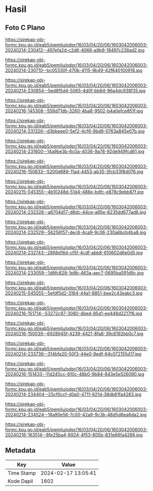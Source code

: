 # Hasil

## Foto C Plano

https://sirekap-obj-formc.kpu.go.id/eab5/pemilu/pdpr/16/03/04/20/06/1603042006003-20240214-230412--497efa2d-c2d6-4066-a9b9-18497c238ad2.jpg

https://sirekap-obj-formc.kpu.go.id/eab5/pemilu/pdpr/16/03/04/20/06/1603042006003-20240214-230710--bc05330f-470b-4115-9b49-42f640100918.jpg

https://sirekap-obj-formc.kpu.go.id/eab5/pemilu/pdpr/16/03/04/20/06/1603042006003-20240214-230854--5ed8f5d4-5065-4d0f-bb84-96a4dc938f35.jpg

https://sirekap-obj-formc.kpu.go.id/eab5/pemilu/pdpr/16/03/04/20/06/1603042006003-20240216-145308--558d71db-3260-4ba8-9502-b4a0efce851f.jpg

https://sirekap-obj-formc.kpu.go.id/eab5/pemilu/pdpr/16/03/04/20/06/1603042006003-20240214-231326--d3bbeee0-5ef2-4cf6-9bd9-0763a845e07b.jpg

https://sirekap-obj-formc.kpu.go.id/eab5/pemilu/pdpr/16/03/04/20/06/1603042006003-20240214-231600--14a9be3b-6c0a-4036-9a78-92de949fcd61.jpg

https://sirekap-obj-formc.kpu.go.id/eab5/pemilu/pdpr/16/03/04/20/06/1603042006003-20240216-150833--5200d689-11ad-4453-ab35-3fcb33f8d076.jpg

https://sirekap-obj-formc.kpu.go.id/eab5/pemilu/pdpr/16/03/04/20/06/1603042006003-20240215-045355--4b10248d-51d4-488e-bdfc-e878c9ebb87f.jpg

https://sirekap-obj-formc.kpu.go.id/eab5/pemilu/pdpr/16/03/04/20/06/1603042006003-20240214-232326--a6704d17-d8dc-44ce-a95e-6235dd677ad8.jpg

https://sirekap-obj-formc.kpu.go.id/eab5/pemilu/pdpr/16/03/04/20/06/1603042006003-20240214-232529--56256f57-dec8-4ca9-9c06-230a6bcb4ba8.jpg

https://sirekap-obj-formc.kpu.go.id/eab5/pemilu/pdpr/16/03/04/20/06/1603042006003-20240214-232743--2868d16d-cf5f-4cdf-abb8-610602d6e0d5.jpg

https://sirekap-obj-formc.kpu.go.id/eab5/pemilu/pdpr/16/03/04/20/06/1603042006003-20240214-233059--1d8fc828-1e8b-463a-aec7-0695ba591d9c.jpg

https://sirekap-obj-formc.kpu.go.id/eab5/pemilu/pdpr/16/03/04/20/06/1603042006003-20240215-045555--5efdf5d2-3164-44a1-8851-bee2c43eabc3.jpg

https://sirekap-obj-formc.kpu.go.id/eab5/pemilu/pdpr/16/03/04/20/06/1603042006003-20240216-151714--53272c97-3080-4bed-85d1-ee448d2217f6.jpg

https://sirekap-obj-formc.kpu.go.id/eab5/pemilu/pdpr/16/03/04/20/06/1603042006003-20240216-150039--6928945f-4239-4421-8fa8-39c6192bb0c7.jpg

https://sirekap-obj-formc.kpu.go.id/eab5/pemilu/pdpr/16/03/04/20/06/1603042006003-20240214-233736--314bfa20-50f3-44e0-8edf-64c072155d17.jpg

https://sirekap-obj-formc.kpu.go.id/eab5/pemilu/pdpr/16/03/04/20/06/1603042006003-20240216-151433--11d245cc-610c-48b0-9b84-843e5e526090.jpg

https://sirekap-obj-formc.kpu.go.id/eab5/pemilu/pdpr/16/03/04/20/06/1603042006003-20240214-234404--25cf0ccf-d0a0-4711-921d-38db61fa4283.jpg

https://sirekap-obj-formc.kpu.go.id/eab5/pemilu/pdpr/16/03/04/20/06/1603042006003-20240214-234524--18a90e56-7c00-42a9-9c3b-48d5d8ea6da2.jpg

https://sirekap-obj-formc.kpu.go.id/eab5/pemilu/pdpr/16/03/04/20/06/1603042006003-20240216-163514--8fe25ba4-8924-4f53-805b-831e66fa4266.jpg


## Metadata

| Key        | Value               |
| ---------- | ------------------- |
| Time Stamp | 2024-02-17 13:05:41 |
| Kode Dapil | 1602                |



